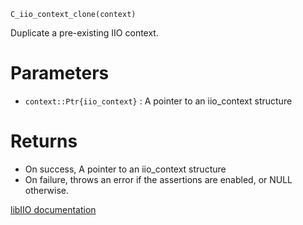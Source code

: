 ```
C_iio_context_clone(context)
```

Duplicate a pre-existing IIO context.

# Parameters

  * `context::Ptr{iio_context}` : A pointer to an iio_context structure

# Returns

  * On success, A pointer to an iio_context structure
  * On failure, throws an error if the assertions are enabled, or NULL otherwise.

[libIIO documentation](https://analogdevicesinc.github.io/libiio/master/libiio/group__Context.html#ga1815e7c39b9a69aa11cf948b0433df01)
